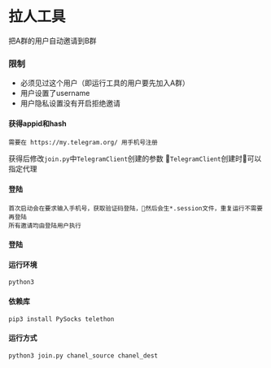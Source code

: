 # 拉人工具

把A群的用户自动邀请到B群

### 限制
* 必须见过这个用户（即运行工具的用户要先加入A群）
* 用户设置了username
* 用户隐私设置没有开启拒绝邀请

#### 获得appid和hash
    需要在 https://my.telegram.org/ 用手机号注册
获得后修改`join.py`中`TelegramClient`创建的参数
`TelegramClient`创建时可以指定代理


#### 登陆
    首次启动会在要求输入手机号，获取验证码登陆，然后会生*.session文件，重复运行不需要再登陆
    所有邀请均由登陆用户执行

#### 登陆
#### 运行环境 
    python3
#### 依赖库
    pip3 install PySocks telethon

#### 运行方式
    python3 join.py chanel_source chanel_dest
